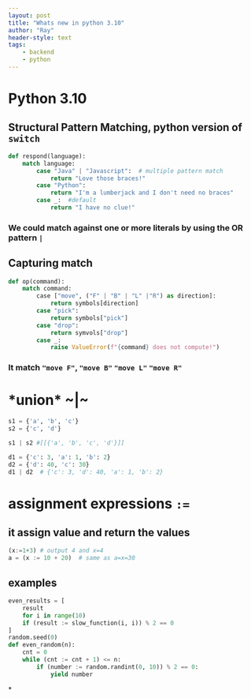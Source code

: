 ```yaml
---
layout: post
title: "Whats new in python 3.10"
author: "Ray"
header-style: text
tags:
    - backend
    - python
---
```


# Python 3.10

## Structural Pattern Matching, python version of `switch`

``` python
def respond(language):
    match language:
        case "Java" | "Javascript":  # multiple pattern match
            return "Love those braces!"
        case "Python":
            return "I'm a lumberjack and I don't need no braces"
        case _:  #default
            return "I have no clue!"
```

### We could match against one or more literals by using the OR pattern `|`

## Capturing match

``` python
def op(command):
    match command:
        case ["move", ("F" | "B" | "L" |"R") as direction]:
            return symbols[direction]
        case "pick":
            return symbols["pick"]
        case "drop":
            return symvols["drop"]
        case _:
            raise ValueError(f"{command} does not compute!")
```

### It match `"move F"`, `"move B"` `"move L"` `"move R"`

# \*union\* \~\|\~

``` python
s1 = {'a', 'b', 'c'}
s2 = {'c', 'd'}

s1 | s2 #[[{'a', 'b', 'c', 'd'}]]

d1 = {'c': 3, 'a': 1, 'b': 2}
d2 = {'d': 40, 'c': 30}
d1 | d2  # {'c': 3, 'd': 40, 'a': 1, 'b': 2}

```

# assignment expressions `:=`

## it assign value and return the values

``` python
(x:=1+3) # output 4 and x=4
a = (x := 10 + 20)  # same as a=x=30
```

## examples

``` python
even_results = [
    result
    for i in range(10)
    if (result := slow_function(i, i)) % 2 == 0
]
random.seed(0)
def even_random(n):
    cnt = 0
    while (cnt := cnt + 1) <= n:
        if (number := random.randint(0, 10)) % 2 == 0:
            yield number
```

\*
